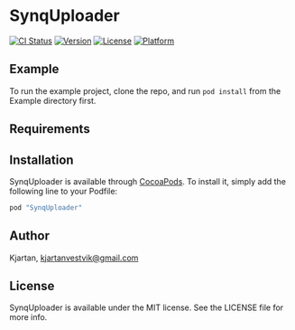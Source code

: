 # SynqUploader

[![CI Status](http://img.shields.io/travis/Kjartan/SynqUploader.svg?style=flat)](https://travis-ci.org/Kjartan/SynqUploader)
[![Version](https://img.shields.io/cocoapods/v/SynqUploader.svg?style=flat)](http://cocoapods.org/pods/SynqUploader)
[![License](https://img.shields.io/cocoapods/l/SynqUploader.svg?style=flat)](http://cocoapods.org/pods/SynqUploader)
[![Platform](https://img.shields.io/cocoapods/p/SynqUploader.svg?style=flat)](http://cocoapods.org/pods/SynqUploader)

## Example

To run the example project, clone the repo, and run `pod install` from the Example directory first.

## Requirements

## Installation

SynqUploader is available through [CocoaPods](http://cocoapods.org). To install
it, simply add the following line to your Podfile:

```ruby
pod "SynqUploader"
```

## Author

Kjartan, kjartanvestvik@gmail.com

## License

SynqUploader is available under the MIT license. See the LICENSE file for more info.
